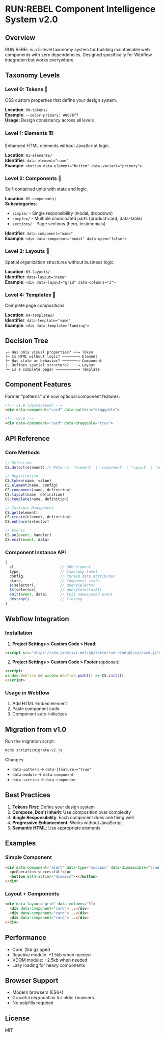 # RUN:REBEL Component Intelligence System v2.0

## Overview

RUN:REBEL is a 5-level taxonomy system for building maintainable web components with zero dependencies. Designed specifically for Webflow integration but works everywhere.

## Taxonomy Levels

### Level 0: Tokens 🎨
CSS custom properties that define your design system.

**Location**: `00-tokens/`  
**Example**: `--color-primary: #007bff`  
**Usage**: Design consistency across all levels

### Level 1: Elements 🏗️
Enhanced HTML elements without JavaScript logic.

**Location**: `01-elements/`  
**Identifier**: `data-element="name"`  
**Example**: `<button data-element="button" data-variant="primary">`

### Level 2: Components 🧩
Self-contained units with state and logic.

**Location**: `02-components/`  
**Subcategories**:
- `simple/` - Single responsibility (modal, dropdown)
- `complex/` - Multiple coordinated parts (product-card, data-table)
- `sections/` - Page sections (hero, testimonials)

**Identifier**: `data-component="name"`  
**Example**: `<div data-component="modal" data-open="false">`

### Level 3: Layouts 📐
Spatial organization structures without business logic.

**Location**: `03-layouts/`  
**Identifier**: `data-layout="name"`  
**Example**: `<div data-layout="grid" data-columns="3">`

### Level 4: Templates 📄
Complete page compositions.

**Location**: `04-templates/`  
**Identifier**: `data-template="name"`  
**Example**: `<div data-template="landing">`

## Decision Tree

```
┌─ Has only visual properties? ──→ Token
├─ Is HTML without logic? ───────→ Element  
├─ Has state or behavior? ───────→ Component
├─ Defines spatial structure? ───→ Layout
└─ Is a complete page? ──────────→ Template
```

## Component Features

Former "patterns" are now optional component features:

```html
<!-- v1.0 (deprecated) -->
<div data-component="card" data-pattern="draggable">

<!-- v2.0 -->
<div data-component="card" data-draggable="true">
```

## API Reference

### Core Methods

```javascript
// Detection
CS.detect(element) // Returns: 'element' | 'component' | 'layout' | 'template'

// Registration
CS.token(name, value)
CS.element(name, config)
CS.component(name, definition)
CS.layout(name, definition)
CS.template(name, definition)

// Instance Management
CS.get(element)
CS.create(element, definition)
CS.enhance(selector)

// Events
CS.on(event, handler)
CS.emit(event, data)
```

### Component Instance API

```javascript
{
  el,                    // DOM element
  type,                  // Taxonomy level
  config,                // Parsed data attributes
  state,                 // Component state
  $(selector),           // querySelector
  $$(selector),          // querySelectorAll
  emit(event, data),     // Emit namespaced event
  destroy()              // Cleanup
}
```

## Webflow Integration

### Installation

1. **Project Settings > Custom Code > Head**:
```html
<script src="https://cdn.jsdelivr.net/gh/zaste/run-rebel@2/cs/core.js"></script>
```

2. **Project Settings > Custom Code > Footer** (optional):
```html
<script>
window.Webflow && window.Webflow.push(() => CS.init());
</script>
```

### Usage in Webflow

1. Add HTML Embed element
2. Paste component code
3. Component auto-initializes

## Migration from v1.0

Run the migration script:
```bash
node scripts/migrate-v2.js
```

Changes:
- `data-pattern` → `data-{feature}="true"`
- `data-module` → `data-component`
- `data-section` → `data-component`

## Best Practices

1. **Tokens First**: Define your design system
2. **Compose, Don't Inherit**: Use composition over complexity
3. **Single Responsibility**: Each component does one thing well
4. **Progressive Enhancement**: Works without JavaScript
5. **Semantic HTML**: Use appropriate elements

## Examples

### Simple Component
```html
<div data-component="alert" data-type="success" data-dismissible="true">
  <p>Operation successful!</p>
  <button data-action="dismiss">×</button>
</div>
```

### Layout + Components
```html
<div data-layout="grid" data-columns="3">
  <div data-component="card">...</div>
  <div data-component="card">...</div>
  <div data-component="card">...</div>
</div>
```

## Performance

- Core: 2kb gzipped
- Reactive module: +1.5kb when needed
- VDOM module: +2.5kb when needed
- Lazy loading for heavy components

## Browser Support

- Modern browsers (ES6+)
- Graceful degradation for older browsers
- No polyfills required

## License

MIT
